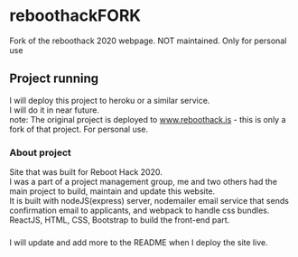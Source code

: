# reboothackFORK
Fork of the reboothack 2020 webpage. NOT maintained. Only for personal use

## Project running
I will deploy this project to heroku or a similar service.\
I will do it in near future.\
note: The original project is deployed to www.reboothack.is - this is only a fork of that project. For personal use.


### About project
Site that was built for Reboot Hack 2020.\
I was a part of a project management group, me and two others had the main project to build, maintain and update this website.\
It is built with nodeJS(express) server, nodemailer email service that sends confirmation email to applicants, and webpack to handle css bundles.\
ReactJS, HTML, CSS, Bootstrap to build the front-end part.

### 
I will update and add more to the README when I deploy the site live.
